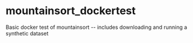# mountainsort_dockertest
Basic docker test of mountainsort -- includes downloading and running a synthetic dataset
